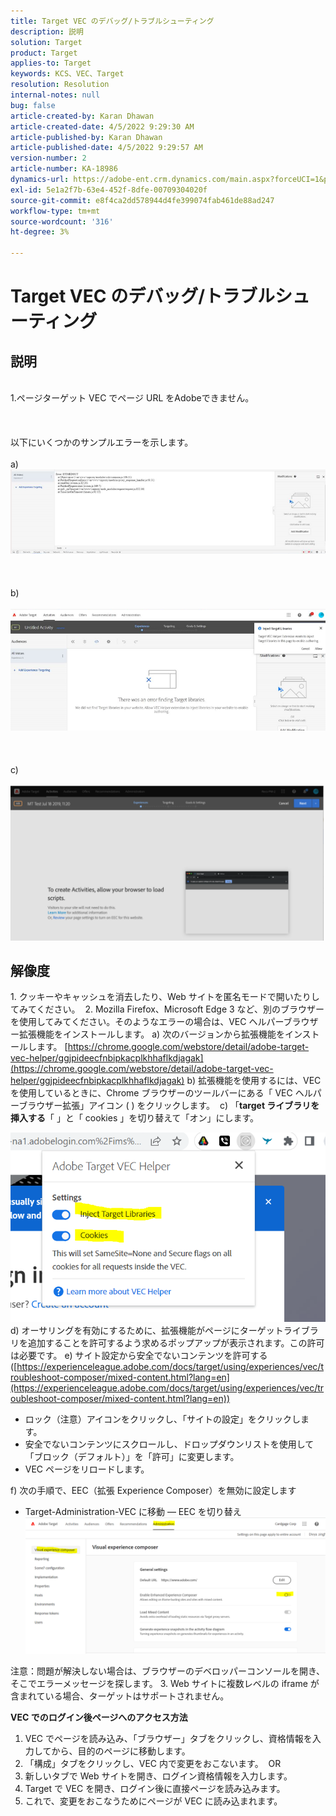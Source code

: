 ```yaml
---
title: Target VEC のデバッグ/トラブルシューティング
description: 説明
solution: Target
product: Target
applies-to: Target
keywords: KCS、VEC、Target
resolution: Resolution
internal-notes: null
bug: false
article-created-by: Karan Dhawan
article-created-date: 4/5/2022 9:29:30 AM
article-published-by: Karan Dhawan
article-published-date: 4/5/2022 9:29:57 AM
version-number: 2
article-number: KA-18986
dynamics-url: https://adobe-ent.crm.dynamics.com/main.aspx?forceUCI=1&pagetype=entityrecord&etn=knowledgearticle&id=ec1691de-c2b4-ec11-983f-000d3a5d0d73
exl-id: 5e1a2f7b-63e4-452f-8dfe-00709304020f
source-git-commit: e8f4ca2dd578944d4fe399074fab461de88ad247
workflow-type: tm+mt
source-wordcount: '316'
ht-degree: 3%

---
```


# Target VEC のデバッグ/トラブルシューティング

## 説明

<br>1.ページターゲット VEC でページ URL をAdobeできません。 <br><br> <br><br>以下にいくつかのサンプルエラーを示します。 <br><br>a) ![](assets/___f81691de-c2b4-ec11-983f-000d3a5d0d73___.png)<br><br> <br><br>b)<br><br>![](assets/___071791de-c2b4-ec11-983f-000d3a5d0d73___.png)<br><br> <br><br>c)<br><br>![](assets/___0a1791de-c2b4-ec11-983f-000d3a5d0d73___.png)<br>

## 解像度


1. クッキーやキャッシュを消去したり、Web サイトを匿名モードで開いたりしてみてください。 
2. Mozilla Firefox、Microsoft Edge 3 など、別のブラウザーを使用してみてください。そのようなエラーの場合は、VEC ヘルパーブラウザー拡張機能をインストールします。 a) 次のバージョンから拡張機能をインストールします。 [https://chrome.google.com/webstore/detail/adobe-target-vec-helper/ggjpideecfnbipkacplkhhaflkdjagak](https://chrome.google.com/webstore/detail/adobe-target-vec-helper/ggjpideecfnbipkacplkhhaflkdjagak)
b) 拡張機能を使用するには、VEC を使用しているときに、Chrome ブラウザーのツールバーにある「 VEC ヘルパーブラウザー拡張」アイコン ( ) をクリックします。 
c) 「<b>target ライブラリを挿入する</b>「 」と「 cookies 」を切り替えて「オン」にします。

![](assets/92bf52bf-21ab-ec11-983f-000d3a349523.png)
d) オーサリングを有効にするために、拡張機能がページにターゲットライブラリを追加することを許可するよう求めるポップアップが表示されます。この許可は必要です。
e) サイト設定から安全でないコンテンツを許可する ([https://experienceleague.adobe.com/docs/target/using/experiences/vec/troubleshoot-composer/mixed-content.html?lang=en](https://experienceleague.adobe.com/docs/target/using/experiences/vec/troubleshoot-composer/mixed-content.html?lang=en))

- ロック（注意）アイコンをクリックし、「サイトの設定」をクリックします。
- 安全でないコンテンツにスクロールし、ドロップダウンリストを使用して「ブロック（デフォルト）」を「許可」に変更します。
- VEC ページをリロードします。


f) 次の手順で、EEC（拡張 Experience Composer）を無効に設定します

- Target-Administration-VEC に移動 — EEC を切り替え![](assets/90fdfd56-26ab-ec11-983f-000d3a349523.png)


注意：問題が解決しない場合は、ブラウザーのデベロッパーコンソールを開き、そこでエラーメッセージを探します。
3. Web サイトに複数レベルの iframe が含まれている場合、ターゲットはサポートされません。 


<b>VEC でのログイン後ページへのアクセス方法</b>
1. VEC でページを読み込み、「ブラウザー」タブをクリックし、資格情報を入力してから、目的のページに移動します。 
2. 「構成」タブをクリックし、VEC 内で変更をおこないます。 
OR
1. 新しいタブで Web サイトを開き、ログイン資格情報を入力します。
2. Target で VEC を開き、ログイン後に直接ページを読み込みます。 
3. これで、変更をおこなうためにページが VEC に読み込まれます。
